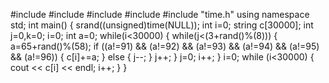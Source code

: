 #include <iostream>
#include <string>
#include <cstdlib>
#include <cstdio>
#include "time.h"
using namespace std;
int main()
{
  srand((unsigned)time(NULL));
	int i=0;
	string c[30000];
	int j=0,k=0;
	i=0;
	int a=0;
	while(i<30000)
	{
		while(j<(3+rand()%(8)))
		{
			a=65+rand()%(58);
			if ((a!=91) && (a!=92) && (a!=93) && (a!=94) && (a!=95) && (a!=96))
			{
				c[i]+=a;
			}
			else
			{
				j--;
			}
			j++;
		}
		j=0;
		i++;
	}
	i=0; 
	while (i<30000)
	{
		cout << c[i] << endl;
		i++;
	}
}
